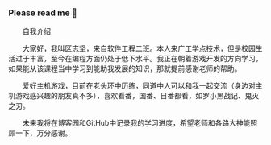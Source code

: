 ### Please read me 👋

<!--
**MCGreyOZJ/MCGreyOZJ** is a ✨ _special_ ✨ repository because its `README.md` (this file) appears on your GitHub profile.

Here are some ideas to get you started:

- 🔭 I’m currently working on ...
- 🌱 I’m currently learning ...
- 👯 I’m looking to collaborate on ...
- 🤔 I’m looking for help with ...
- 💬 Ask me about ...
- 📫 How to reach me: ...
- 😄 Pronouns: ...
- ⚡ Fun fact: ...
-->

<p>　　自我介绍
<p>　　大家好，我叫区志坚，来自软件工程二班。本人来广工学点技术，但是校园生活过于丰富，至今在编程方面仍处于低下水平。我正在朝着游戏开发的方向学习，如果能从该课程当中学习到能助我发展的知识，那就提前感谢老师的帮助。
<p>　　爱好主机游戏，目前在老头环中历练，同道中人可以和我一起交流（身边对主机游戏感兴趣的朋友真不多），喜欢看番，国番、日番都看，如罗小黑战记、鬼灭之刃。
<p>　　未来我将在博客园和GitHub中记录我的学习进度，希望老师和各路大神能照顾一下，万分感谢。
